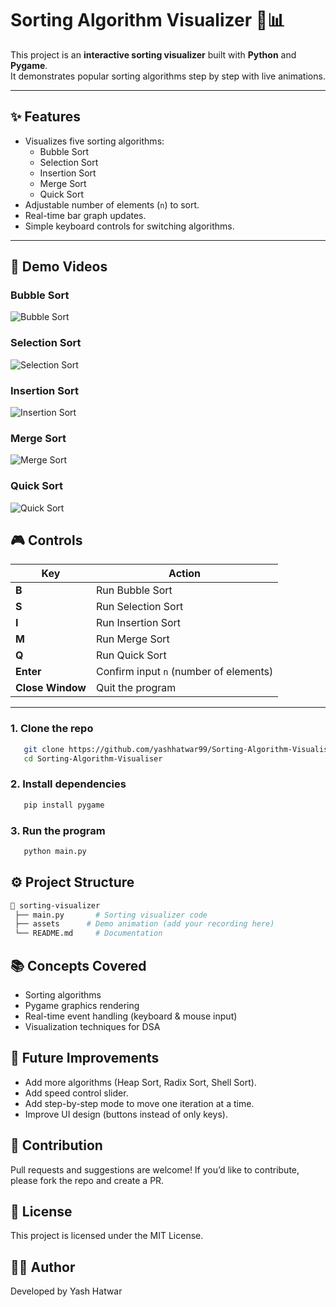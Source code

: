 # Sorting Algorithm Visualizer 🎨📊

This project is an **interactive sorting visualizer** built with **Python** and **Pygame**.  
It demonstrates popular sorting algorithms step by step with live animations.  

---

## ✨ Features

- Visualizes five sorting algorithms:
  - Bubble Sort
  - Selection Sort
  - Insertion Sort
  - Merge Sort
  - Quick Sort
- Adjustable number of elements (`n`) to sort.
- Real-time bar graph updates.
- Simple keyboard controls for switching algorithms.

---

## 🎥 Demo Videos

### Bubble Sort
![Bubble Sort](assets/bubble.gif)

### Selection Sort
![Selection Sort](assets/selection.gif)

### Insertion Sort
![Insertion Sort](assets/insertion.gif)

### Merge Sort
![Merge Sort](assets/merge.gif)

### Quick Sort
![Quick Sort](assets/quick.gif)


## 🎮 Controls

| Key     | Action                              |
|---------|-------------------------------------|
| **B**   | Run Bubble Sort                     |
| **S**   | Run Selection Sort                  |
| **I**   | Run Insertion Sort                  |
| **M**   | Run Merge Sort                      |
| **Q**   | Run Quick Sort                      |
| **Enter** | Confirm input `n` (number of elements) |
| **Close Window** | Quit the program           |

---
### 1. Clone the repo
```bash
   git clone https://github.com/yashhatwar99/Sorting-Algorithm-Visualiser.git
   cd Sorting-Algorithm-Visualiser
```

### 2. Install dependencies
```bash
   pip install pygame
```

### 3. Run the program
```bash
   python main.py
```

##  ⚙️ Project Structure
```bash
📂 sorting-visualizer
 ├── main.py       # Sorting visualizer code
 ├── assets      # Demo animation (add your recording here)
 └── README.md     # Documentation
```

## 📚 Concepts Covered
- Sorting algorithms
- Pygame graphics rendering
- Real-time event handling (keyboard & mouse input)
- Visualization techniques for DSA

## 📝 Future Improvements
- Add more algorithms (Heap Sort, Radix Sort, Shell Sort).
- Add speed control slider.
- Add step-by-step mode to move one iteration at a time.
- Improve UI design (buttons instead of only keys).

## 🤝 Contribution
Pull requests and suggestions are welcome!
If you’d like to contribute, please fork the repo and create a PR.

## 📜 License
This project is licensed under the MIT License.

## 👨‍💻 Author
Developed by Yash Hatwar


